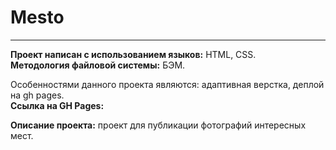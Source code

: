 # Mesto
---
**Проект написан с использованием языков:** HTML, CSS.  
**Методология файловой системы:** БЭМ.  

Особенностями данного проекта являются: адаптивная верстка, деплой на gh pages.  
**Ссылка на GH Pages:**   

**Описание проекта:** проект для публикации фотографий интересных мест.
